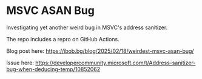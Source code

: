 # MSVC ASAN Bug

Investigating yet another weird bug in MSVC's address sanitizer.

The repo includes a repro on GitHub Actions.

Blog post here: https://ibob.bg/blog/2025/02/18/weirdest-msvc-asan-bug/

Issue here: https://developercommunity.microsoft.com/t/Address-sanitizer-bug-when-deducing-temp/10852062

